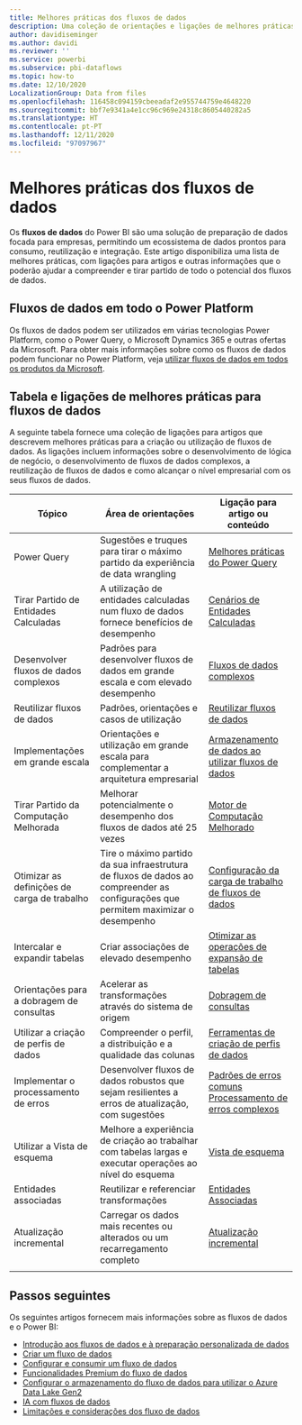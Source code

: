 ```yaml
---
title: Melhores práticas dos fluxos de dados
description: Uma coleção de orientações e ligações de melhores práticas para fluxos de dados
author: davidiseminger
ms.author: davidi
ms.reviewer: ''
ms.service: powerbi
ms.subservice: pbi-dataflows
ms.topic: how-to
ms.date: 12/10/2020
LocalizationGroup: Data from files
ms.openlocfilehash: 116458c094159cbeeadaf2e955744759e4648220
ms.sourcegitcommit: bbf7e9341a4e1cc96c969e24318c8605440282a5
ms.translationtype: HT
ms.contentlocale: pt-PT
ms.lasthandoff: 12/11/2020
ms.locfileid: "97097967"
---
```

# <a name="dataflows-best-practices"></a>Melhores práticas dos fluxos de dados

Os **fluxos de dados** do Power BI são uma solução de preparação de dados focada para empresas, permitindo um ecossistema de dados prontos para consumo, reutilização e integração. Este artigo disponibiliza uma lista de melhores práticas, com ligações para artigos e outras informações que o poderão ajudar a compreender e tirar partido de todo o potencial dos fluxos de dados.

## <a name="dataflows-across-the-power-platform"></a>Fluxos de dados em todo o Power Platform

Os fluxos de dados podem ser utilizados em várias tecnologias Power Platform, como o Power Query, o Microsoft Dynamics 365 e outras ofertas da Microsoft. Para obter mais informações sobre como os fluxos de dados podem funcionar no Power Platform, veja [utilizar fluxos de dados em todos os produtos da Microsoft](https://docs.microsoft.com/power-query/dataflows/overview-dataflows-across-power-platform-dynamics-365).


## <a name="dataflows-best-practices-table-and-links"></a>Tabela e ligações de melhores práticas para fluxos de dados

A seguinte tabela fornece uma coleção de ligações para artigos que descrevem melhores práticas para a criação ou utilização de fluxos de dados. As ligações incluem informações sobre o desenvolvimento de lógica de negócio, o desenvolvimento de fluxos de dados complexos, a reutilização de fluxos de dados e como alcançar o nível empresarial com os seus fluxos de dados.


|**Tópico**  |**Área de orientações**  |**Ligação para artigo ou conteúdo**  |
|---------|---------|---------|
|Power Query     | Sugestões e truques para tirar o máximo partido da experiência de data wrangling        |[Melhores práticas do Power Query](https://docs.microsoft.com/power-query/best-practices)        |
|Tirar Partido de Entidades Calculadas     |A utilização de entidades calculadas num fluxo de dados fornece benefícios de desempenho         |[Cenários de Entidades Calculadas](https://docs.microsoft.com/power-query/dataflows/computed-entities-scenarios)         |
|Desenvolver fluxos de dados complexos     |Padrões para desenvolver fluxos de dados em grande escala e com elevado desempenho         |[Fluxos de dados complexos](https://docs.microsoft.com/power-query/dataflows/best-practices-developing-complex-dataflows)         |
|Reutilizar fluxos de dados     |Padrões, orientações e casos de utilização         |[Reutilizar fluxos de dados](https://docs.microsoft.com/power-query/dataflows/best-practices-reusing-dataflows)         |
|Implementações em grande escala     |Orientações e utilização em grande escala para complementar a arquitetura empresarial         |[Armazenamento de dados ao utilizar fluxos de dados](https://docs.microsoft.com/power-query/dataflows/best-practices-for-data-warehouse-using-dataflows)         |
|Tirar Partido da Computação Melhorada     |Melhorar potencialmente o desempenho dos fluxos de dados até 25 vezes         |[Motor de Computação Melhorado](dataflows-premium-workload-configuration.md#using-the-compute-engine-to-improve-performance)         |
|Otimizar as definições de carga de trabalho     |Tire o máximo partido da sua infraestrutura de fluxos de dados ao compreender as configurações que permitem maximizar o desempenho         |[Configuração da carga de trabalho de fluxos de dados](dataflows-premium-workload-configuration.md)         |
|Intercalar e expandir tabelas     |Criar associações de elevado desempenho         |[Otimizar as operações de expansão de tabelas](https://docs.microsoft.com/power-query/optimize-expanding-table-columns)         |
|Orientações para a dobragem de consultas     |Acelerar as transformações através do sistema de origem         |[Dobragem de consultas](https://docs.microsoft.com/power-query/power-query-folding)         |
|Utilizar a criação de perfis de dados     |Compreender o perfil, a distribuição e a qualidade das colunas         |[Ferramentas de criação de perfis de dados](https://docs.microsoft.com/power-query/data-profiling-tools)         |
|Implementar o processamento de erros     |Desenvolver fluxos de dados robustos que sejam resilientes a erros de atualização, com sugestões         |[Padrões de erros comuns](https://docs.microsoft.com/power-query/dealing-with-errors)  </br> [Processamento de erros complexos](https://docs.microsoft.com/power-query/error-handling)      |
|Utilizar a Vista de esquema      |Melhore a experiência de criação ao trabalhar com tabelas largas e executar operações ao nível do esquema         |[Vista de esquema](https://docs.microsoft.com/power-query/schema-view)         |
|Entidades associadas      |Reutilizar e referenciar transformações         |[Entidades Associadas](https://docs.microsoft.com/power-query/dataflows/linked-entities)         |
|Atualização incremental      |Carregar os dados mais recentes ou alterados ou um recarregamento completo         |[Atualização incremental](https://docs.microsoft.com/power-query/dataflows/incremental-refresh)         |
|||


        
## <a name="next-steps"></a>Passos seguintes

Os seguintes artigos fornecem mais informações sobre as fluxos de dados e o Power BI:

* [Introdução aos fluxos de dados e à preparação personalizada de dados](dataflows-introduction-self-service.md)
* [Criar um fluxo de dados](dataflows-create.md)
* [Configurar e consumir um fluxo de dados](dataflows-configure-consume.md)
* [Funcionalidades Premium do fluxo de dados](dataflows-premium-features.md)
* [Configurar o armazenamento do fluxo de dados para utilizar o Azure Data Lake Gen2](dataflows-azure-data-lake-storage-integration.md)
* [IA com fluxos de dados](dataflows-machine-learning-integration.md)
* [Limitações e considerações dos fluxo de dados](dataflows-features-limitations.md)